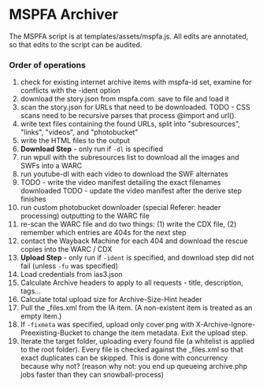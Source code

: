 # MSPFA Archiver

The MSPFA script is at templates/assets/mspfa.js. All edits are annotated, so that edits to the script can be audited.

### Order of operations

 1. check for existing internet archive items with mspfa-id set, examine for
	conflicts with the -ident option
 2. download the story.json from mspfa.com.  save to file and load it
 3. scan the story.json for URLs that need to be downloaded.  TODO - CSS scans
	need to be recursive parses that process @import and url().
 4. write text files containing the found URLs, split into "subresources",
	"links", "videos", and "photobucket"
 5. write the HTML files to the output
 6. **Download Step** - only run if `-dl` is specified
 7. run wpull with the subresources list to download all the images and SWFs
	into a WARC
 8. run youtube-dl with each video to download the SWF alternates
 9. TODO - write the video manifest detailing the exact filenames downloaded
	TODO - update the video manifest after the derive step finishes
 10. run custom photobucket downloader (special Referer: header processing)
	 outputting to the WARC file
 11. re-scan the WARC file and do two things: (1) write the CDX file, (2)
	 remember which entries are 404s for the next step
 12. contact the Wayback Machine for each 404 and download the rescue copies
	 into the WARC / CDX
 13. **Upload Step** - only run if `-ident` is specified, and download step did
	 not fail (unless `-fu` was specified)
 14. Load credentials from ias3.json
 15. Calculate Archive headers to apply to all requests - title, description,
	 tags...
 16. Calculate total upload size for Archive-Size-Hint header
 17. Pull the \_files.xml from the IA item.  (A non-existent item is treated as
	 an empty item.)
 18. If `-fixmeta` was specified, upload only cover.png with
	 X-Archive-Ignore-Preexisting-Bucket to change the item metadata.  Exit the
	 upload step.
 19. Iterate the target folder, uploading every found file (a whitelist is
	 applied to the root folder).  Every file is checked against the
	 \_files.xml so that exact duplicates can be skipped.  This is done with
	 concurrency because why not? (reason why not: you end up queueing
	 archive.php jobs faster than they can snowball-process)

